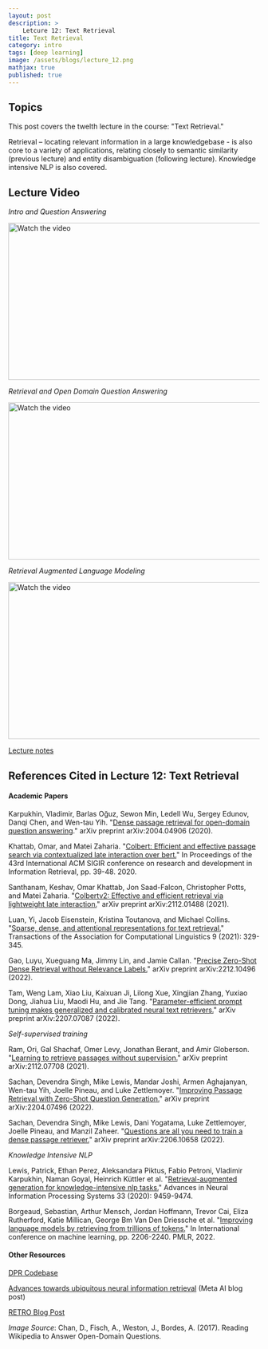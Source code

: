 ```yaml
---
layout: post
description: >
    Letcure 12: Text Retrieval
title: Text Retrieval
category: intro
tags: [deep learning]
image: /assets/blogs/lecture_12.png
mathjax: true
published: true
---
```


## Topics

This post covers the twelth lecture in the course: "Text Retrieval." 

Retrieval – locating relevant information in a large knowledgebase - is also core to a variety of applications, relating closely to semantic similarity (previous lecture) and entity disambiguation (following lecture). Knowledge intensive NLP is also covered.

## Lecture Video

_Intro and Question Answering_

<a href="https://www.youtube.com/watch?v=iprWyzVoQQY&ab_channel=MelissaDell" target="_blank">
 <img src="http://img.youtube.com/vi/iprWyzVoQQY/mqdefault.jpg" alt="Watch the video" width="560" height="315" />
</a>

_Retrieval and Open Domain Question Answering_

<a href="https://www.youtube.com/watch?v=-FbKAMaP0sM&ab_channel=MelissaDell" target="_blank">
 <img src="http://img.youtube.com/vi/-FbKAMaP0sM/mqdefault.jpg" alt="Watch the video" width="560" height="315" />
</a>

_Retrieval Augmented Language Modeling_

<a href="https://www.youtube.com/watch?v=XC4eFiIMOmY&ab_channel=MelissaDell" target="_blank">
 <img src="http://img.youtube.com/vi/XC4eFiIMOmY/mqdefault.jpg" alt="Watch the video" width="560" height="315" />
</a>

[Lecture notes](https://www.dropbox.com/s/d60x6oswis5xjnm/lecture_retrieval.pdf?dl=0)


## References Cited in Lecture 12: Text Retrieval

#### Academic Papers

Karpukhin, Vladimir, Barlas Oğuz, Sewon Min, Ledell Wu, Sergey Edunov, Danqi Chen, and Wen-tau Yih. "[Dense passage retrieval for open-domain question answering](https://arxiv.org/pdf/2004.04906)." arXiv preprint arXiv:2004.04906 (2020).

Khattab, Omar, and Matei Zaharia. "[Colbert: Efficient and effective passage search via contextualized late interaction over bert.](https://dl.acm.org/doi/pdf/10.1145/3397271.3401075)" In Proceedings of the 43rd International ACM SIGIR conference on research and development in Information Retrieval, pp. 39-48. 2020.

Santhanam, Keshav, Omar Khattab, Jon Saad-Falcon, Christopher Potts, and Matei Zaharia. "[Colbertv2: Effective and efficient retrieval via lightweight late interaction.](https://arxiv.org/pdf/2112.01488)" arXiv preprint arXiv:2112.01488 (2021).

Luan, Yi, Jacob Eisenstein, Kristina Toutanova, and Michael Collins. "[Sparse, dense, and attentional representations for text retrieval.](https://direct.mit.edu/tacl/article/doi/10.1162/tacl_a_00369/100684)" Transactions of the Association for Computational Linguistics 9 (2021): 329-345.

Gao, Luyu, Xueguang Ma, Jimmy Lin, and Jamie Callan. "[Precise Zero-Shot Dense Retrieval without Relevance Labels.](https://arxiv.org/pdf/2212.10496)" arXiv preprint arXiv:2212.10496 (2022).

Tam, Weng Lam, Xiao Liu, Kaixuan Ji, Lilong Xue, Xingjian Zhang, Yuxiao Dong, Jiahua Liu, Maodi Hu, and Jie Tang. "[Parameter-efficient prompt tuning makes generalized and calibrated neural text retrievers.](https://arxiv.org/pdf/2207.07087)" arXiv preprint arXiv:2207.07087 (2022).

_Self-supervised training_

Ram, Ori, Gal Shachaf, Omer Levy, Jonathan Berant, and Amir Globerson. "[Learning to retrieve passages without supervision.](https://arxiv.org/pdf/2112.07708)" arXiv preprint arXiv:2112.07708 (2021).

Sachan, Devendra Singh, Mike Lewis, Mandar Joshi, Armen Aghajanyan, Wen-tau Yih, Joelle Pineau, and Luke Zettlemoyer. "[Improving Passage Retrieval with Zero-Shot Question Generation.]()" arXiv preprint arXiv:2204.07496 (2022).

Sachan, Devendra Singh, Mike Lewis, Dani Yogatama, Luke Zettlemoyer, Joelle Pineau, and Manzil Zaheer. "[Questions are all you need to train a dense passage retriever.](https://arxiv.org/pdf/2204.07496)" arXiv preprint arXiv:2206.10658 (2022).

_Knowledge Intensive NLP_

Lewis, Patrick, Ethan Perez, Aleksandara Piktus, Fabio Petroni, Vladimir Karpukhin, Naman Goyal, Heinrich Küttler et al. "[Retrieval-augmented generation for knowledge-intensive nlp tasks.](https://proceedings.neurips.cc/paper/2020/file/6b493230205f780e1bc26945df7481e5-Paper.pdf)" Advances in Neural Information Processing Systems 33 (2020): 9459-9474.

Borgeaud, Sebastian, Arthur Mensch, Jordan Hoffmann, Trevor Cai, Eliza Rutherford, Katie Millican, George Bm Van Den Driessche et al. "[Improving language models by retrieving from trillions of tokens.](https://proceedings.mlr.press/v162/borgeaud22a/borgeaud22a.pdf)" In International conference on machine learning, pp. 2206-2240. PMLR, 2022.

#### Other Resources

[DPR Codebase](https://github.com/facebookresearch/DPR)

[Advances towards ubiquitous neural information retrieval](https://ai.facebook.com/blog/-advances-toward-ubiquitous-neural-information-retrieval) (Meta AI blog post)

[RETRO Blog Post](http://mitchgordon.me/ml/2022/07/01/retro-is-blazing.html)

_Image Source_: Chan, D., Fisch, A., Weston, J., Bordes, A. (2017). Reading Wikipedia to Answer Open-Domain Questions. 